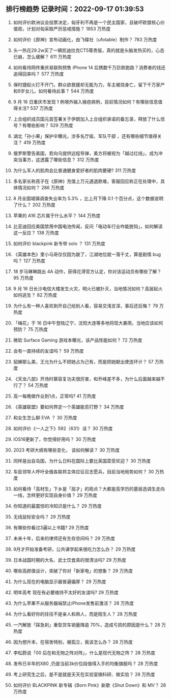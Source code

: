 
## 排行榜趋势 记录时间：2022-09-17 01:39:53
  
  1. 如何评价欧洲议会投票决定，匈牙利不再是一个民主国家，且破坏欧盟核心价值观，计划对匈采取严厉惩戒措施？ 1853 万热度
    
  2. 如何评价《原神》宣布动画化，由飞碟社（ufotable）制作？ 783 万热度
    
  3. 头一热花29.2w买了一辆凯迪拉克CT5尊贵版，真的就是头脑发热买的，心态已崩，怎么缓解？ 611 万热度
    
  4. 如何看待网传重庆易联购预售 iPhone 14 后携数千万巨款跑路？消费者的钱还追得回来吗？ 577 万热度
    
  5. 保时捷起火打不开门，群众欲救援却无能为力，车主被烧身亡，留下千万家产和9岁女儿，如何看待此事？ 544 万热度
    
  6. 9 月 16 日重庆市发现 1 例境外输入猴痘病例，目前情况如何？有哪些信息值得关注? 537 万热度
    
  7. 上合组织成员国元首签署关于伊朗加入上合组织承诺的备忘录，释放了什么信号？有哪些影响？ 529 万热度
    
  8. 湖北「孙小果」保护伞曝光，涉多名厅级、军队干部 ，还有哪些细节值得关注？ 419 万热度
    
  9. 俄罗斯警告美国，若向乌提供远程导弹，美方将被视为「越过红线」，成为冲突当事方，这透露了哪些信息？ 312 万热度
    
  10. 为什么军人的肌肉会比普通健身爱好者的肌肉要硬? 311 万热度
    
  11. 多名家长称孩子在《原神》充值上万元遇退款难，客服回应称正在处理中，具体情况如何？ 286 万热度
    
  12. 8 月全国城镇调查失业率为 5.3% ，比上月下降 0.1 个百分点，这个数据说明了什么？ 202 万热度
    
  13. 苹果的 A16 芯片属于什么水平？ 144 万热度
    
  14. 比亚迪回应美国禁用中国电池传闻，反问「电动车行业咋能脱钩」，如何解读这一反应？ 138 万热度
    
  15. 如何评价 blackpink 新专带 solo ？ 131 万热度
    
  16. 《英雄本色》里小马哥仅仅因为跛了，江湖地位就一落千丈，算是剧情 bug 吗？ 127 万热度
    
  17. 18 岁马琳琳跳出 4A 动作，获得花滑官方认定，你对该运动员有哪些了解？ 95 万热度
    
  18. 9 月 16 日长沙电信大楼发生火灾，明火已被扑灭，当地情况如何？高层起火如何逃生？ 82 万热度
    
  19. 为什么有一种人喜欢剥开自己给别人看，容易交浅言深，事后还后悔？ 79 万热度
    
  20. 「梅花」于 16 日中午登陆辽宁，沈阳大连等多地将现大暴雨，当地应该如何预防？ 75 万热度
    
  21. 微软 Surface Gaming 游戏本曝光，该产品性能如何？ 72 万热度
    
  22. 会有一直持续的友谊吗？ 59 万热度
    
  23. 貂蝉那么美，王允为什么不把她占为己有，而是把她献出使连环计？ 57 万热度
    
  24. 《天龙八部》开场时慕容复功夫很厉害，和乔峰差不多，为什么后面越来越不行了？ 54 万热度
    
  25. 高一每晚做作业到1点，正常吗? 41 万热度
    
  26. 《英雄联盟》要如何界定一个英雄能否打野？ 34 万热度
    
  27. 和女生怎么聊 EVA ？ 30 万热度
    
  28. 如何评价《一人之下》592（631）话？ 30 万热度
    
  29. IOS16更新了，你觉得好用吗？ 30 万热度
    
  30. 2023 考研大纲有哪些变化， 该如何解读？ 30 万热度
    
  31. 同样是出自岛国，为什么日料在国际上要比英国菜受欢迎？ 30 万热度
    
  32. 车臣领导人呼吁全俄各联邦主体应征召志愿兵，目前当地局势如何？ 30 万热度
    
  33. 如何看待「高材生」下乡是「屈才」的观点？大都是高学历的基层选调生走向一线，怎样更好实现自身价值？ 29 万热度
    
  34. 你知道的最震惊的冷知识是什么？ 29 万热度
    
  35. 无线鼠标安全吗？ 29 万热度
    
  36. 有哪些你看过3遍以上书籍? 29 万热度
    
  37. 未来十年，后来的律师还有生存空间吗？ 29 万热度
    
  38. 9月才开始准备考研，公共课学起来很吃力怎么办？ 29 万热度
    
  39. 日本战国时期的大名、武士饮食真的很清淡吗? 29 万热度
    
  40. 哪些高颜值设计，突破了你对「新家电」的想象？ 29 万热度
    
  41. 为什么现在的电脑显示器普遍偏厚？ 29 万热度
    
  42. 明年高考 现在有必要维持不太好的友谊吗? 29 万热度
    
  43. 为什么苹果不从服务器端禁止iPhone发售前激活？ 28 万热度
    
  44. 为什么看好你的往往不是亲人和熟人，而是陌生人？ 28 万热度
    
  45. 一汽解放「踩急刹」重型货车销量降逾 70%，造成亏损的原因是什么？ 28 万热度
    
  46. 因为想升本，在宿舍特别，被孤立，我该怎么办？ 28 万热度
    
  47. 李松蔚说「00 后在和无物之阵对阵」，什么是现代无物之阵？ 28 万热度
    
  48. 发布已半年的X80 ,仍是当前3k价位段值得入手的均衡旗舰吗？ 28 万热度
    
  49. 考上研究生之后，是不是就是天天在实验室搞科研、做实验？ 28 万热度
    
  50. 如何评价 BLACKPINK 新专辑《Born Pink》新歌《Shut Down》和 MV？ 28 万热度
    